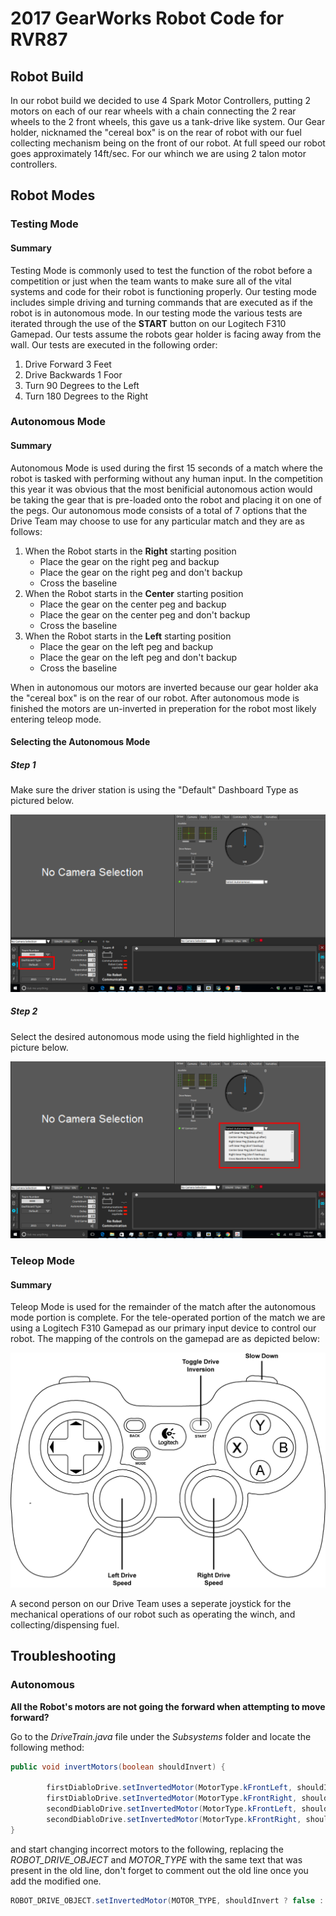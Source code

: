 # 2017 GearWorks Robot Code for RVR87

## Robot Build

In our robot build we decided to use 4 Spark Motor Controllers, putting 2 motors on each of our rear wheels with a chain connecting the 2 rear wheels to the 2 front wheels, this gave us a tank-drive like system. Our Gear holder, nicknamed the "cereal box" is on the rear of robot with our fuel collecting mechanism being on the front of our robot. At full speed our robot goes approximately 14ft/sec. For our whinch we are using 2 talon motor controllers.


## Robot Modes

### Testing Mode

#### Summary
Testing Mode is commonly used to test the function of the robot before a competition or just when the team wants to make sure all of the vital systems and code for their robot is functioning properly. Our testing mode includes simple driving and turning commands that are executed as if the robot is in autonomous mode. In our testing mode the various tests are iterated through the use of the **START** button on our Logitech F310 Gamepad. Our tests assume the robots gear holder is facing away from the wall. Our tests are executed in the following order:

1. Drive Forward 3 Feet
2. Drive Backwards 1 Foor
3. Turn 90 Degrees to the Left
4. Turn 180 Degrees to the Right


### Autonomous Mode

#### Summary
Autonomous Mode is used during the first 15 seconds of a match where the robot is tasked with performing without any human input. In the competition this year it was obvious that the most benificial autonomous action would be taking the gear that is pre-loaded onto the robot and placing it on one of the pegs. Our autonomous mode consists of a total of 7 options that the Drive Team may choose to use for any particular match and they are as follows:


1. When the Robot starts in the **Right** starting position
   * Place the gear on the right peg and backup
   * Place the gear on the right peg and don't backup
   * Cross the baseline
2. When the Robot starts in the **Center** starting position
   * Place the gear on the center peg and backup
   * Place the gear on the center peg and don't backup
   * Cross the baseline
3. When the Robot starts in the **Left** starting position
   * Place the gear on the left peg and backup
   * Place the gear on the left peg and don't backup
   * Cross the baseline
   
When in autonomous our motors are inverted because our gear holder aka the "cereal box" is on the rear of our robot. After autonomous mode is finished the motors are un-inverted in preperation for the robot most likely entering teleop mode.

#### Selecting the Autonomous Mode

##### Step 1
Make sure the driver station is using the "Default" Dashboard Type as pictured below.

![Autonomous Mode Selection Step 1](https://raw.githubusercontent.com/andrewwiik/FRC-Private/master/autonomous-dashboard-type.png?token=AK3o2UxZ_a7TsCI1ZSzT4pVkBU-iafVkks5Y099gwA%3D%3D "Dashboard Type Selection")

##### Step 2
Select the desired autonomous mode using the field highlighted in the picture below.

![Autonomous Mode Selection Step 2](https://raw.githubusercontent.com/andrewwiik/FRC-Private/master/autonomous-dashboard-selection.png?token=AK3o2S7AZM79gZ2fek8LVqK28p5vD1Sbks5Y098lwA%3D%3D "Autonomous Mode Selection")

### Teleop Mode

#### Summary
Teleop Mode is used for the remainder of the match after the autonomous mode portion is complete. For the tele-operated portion of the match we are using a Logitech F310 Gamepad as our primary input device to control our robot. The mapping of the controls on the gamepad are as depicted below:

![Logitech F310 Gamepad Map](https://raw.githubusercontent.com/andrewwiik/FRC-Private/master/gamepad-map.png?token=AK3o2TJEtloMS8ZbwCdu9WKcCNpOFtR6ks5Y09-owA%3D%3D "Logitech F310 Gamepad Map")


A second person on our Drive Team uses a seperate joystick for the mechanical operations of our robot such as operating the winch, and collecting/dispensing fuel.

## Troubleshooting

### Autonomous

**All the Robot's motors are not going the forward when attempting to move forward?**

Go to the *DriveTrain.java* file under the *Subsystems* folder and locate the following method:

```java
public void invertMotors(boolean shouldInvert) {
		
		firstDiabloDrive.setInvertedMotor(MotorType.kFrontLeft, shouldInvert);
		firstDiabloDrive.setInvertedMotor(MotorType.kFrontRight, shouldInvert);
		secondDiabloDrive.setInvertedMotor(MotorType.kFrontLeft, shouldInvert);
		secondDiabloDrive.setInvertedMotor(MotorType.kFrontRight, shouldInvert);
}
```

and start changing incorrect motors to the following, replacing the *ROBOT_DRIVE_OBJECT* and *MOTOR_TYPE* with the same text that was present in the old line, don't forget to comment out the old line once you add the modified one.

```java
ROBOT_DRIVE_OBJECT.setInvertedMotor(MOTOR_TYPE, shouldInvert ? false : true);
```
